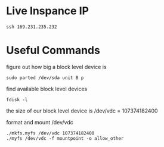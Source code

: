 # Live Inspance IP
```
ssh 169.231.235.232
```

# Useful Commands 

figure out how big a block level device is
```
sudo parted /dev/sda unit B p 
```
find available block level devices
```
fdisk -l
```
the size of our block level device is /dev/vdc = 107374182400

format and mount /dev/vdc
```
./mkfs.myfs /dev/vdc 107374182400
./myfs /dev/vdc -f mountpoint -o allow_other 
```
